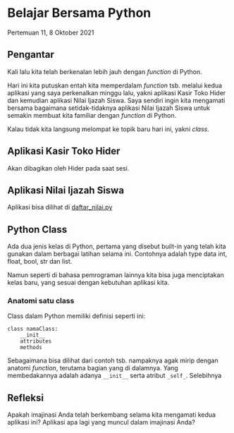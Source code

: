 # Belajar Bersama Python

Pertemuan 11, 8 Oktober 2021


## Pengantar

Kali lalu kita telah berkenalan lebih jauh dengan _function_ di Python.

Hari ini kita putuskan entah kita memperdalam _function_ tsb. melalui kedua aplikasi yang saya perkenalkan minggu lalu, yakni aplikasi Kasir Toko Hider dan kemudian aplikasi Nilai Ijazah Siswa. Saya sendiri ingin kita mengamati bersama bagaimana setidak-tidaknya aplikasi Nilai Ijazah Siswa untuk semakin membuat kita familiar dengan _function_ di Python.

Kalau tidak kita langsung melompat ke topik baru hari ini, yakni _class_.


## Aplikasi Kasir Toko Hider

Akan dibagikan oleh Hider pada saat sesi.


## Aplikasi Nilai Ijazah Siswa

Aplikasi bisa dilihat di [daftar_nilai.py](./latihan/daftar_nilai.py)


## Python Class

Ada dua jenis kelas di Python, pertama yang disebut built-in yang telah kita gunakan dalam berbagai latihan selama ini. Contohnya adalah type data int, float, bool, str dan list.

Namun seperti di bahasa pemrograman lainnya kita bisa juga menciptakan kelas baru, yang sesuai dengan kebutuhan aplikasi kita.

### Anatomi satu class

Class dalam Python memiliki definisi seperti ini:
```
class namaClass:
    __init__
    attributes
    methods
```
Sebagaimana bisa dilihat dari contoh tsb. nampaknya agak mirip dengan anatomi _function_, terutama bagian yang di dalamnya. Yang membedakannya adalah adanya `__init__` serta atribut `_self_`. Selebihnya 


## Refleksi

Apakah imajinasi Anda telah berkembang selama kita mengamati kedua aplikasi ini? Aplikasi apa lagi yang muncul dalam imajinasi Anda?

